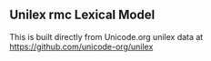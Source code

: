 Unilex rmc Lexical Model
----------------------

This is built directly from Unicode.org unilex data at
https://github.com/unicode-org/unilex
